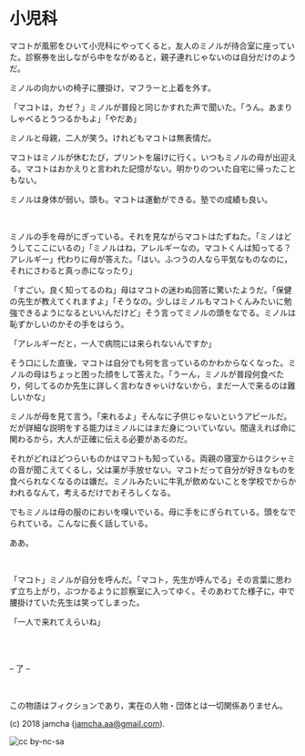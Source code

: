 

# 小児科

マコトが風邪をひいて小児科にやってくると，友人のミノルが待合室に座っていた。診察券を出しながら中をながめると，親子連れじゃないのは自分だけのようだ。  

ミノルの向かいの椅子に腰掛け，マフラーと上着を外す。  

「マコトは，カゼ？」ミノルが普段と同じかすれた声で聞いた。「うん。あまりしゃべるとうつるかもよ」「やだあ」  

ミノルと母親，二人が笑う。けれどもマコトは無表情だ。  

マコトはミノルが休むたび，プリントを届けに行く。いつもミノルの母が出迎える。マコトはおかえりと言われた記憶がない。明かりのついた自宅に帰ったこともない。  

ミノルは身体が弱い。頭も。マコトは運動ができる。塾での成績も良い。  

<br>  

ミノルの手を母がにぎっている。それを見ながらマコトはたずねた。「ミノはどうしてここにいるの」「ミノルはね，アレルギーなの。マコトくんは知ってる？アレルギー」代わりに母が答えた。「はい。ふつうの人なら平気なものなのに，それにさわると真っ赤になったり」  

「すごい。良く知ってるのね」母はマコトの迷わぬ回答に驚いたようだ。「保健の先生が教えてくれますよ」「そうなの。少しはミノルもマコトくんみたいに勉強できるようになるといいんだけど」そう言ってミノルの頭をなでる。ミノルは恥ずかしいのかその手をはらう。  

「アレルギーだと，一人で病院には来られないんですか」  

そう口にした直後，マコトは自分でも何を言っているのかわからなくなった。ミノルの母はちょっと困った顔をして答えた。「うーん，ミノルが普段何食べたり，何してるのか先生に詳しく言わなきゃいけないから，まだ一人で来るのは難しいかな」  

ミノルが母を見て言う。「来れるよ」そんなに子供じゃないというアピールだ。だが詳細な説明をする能力はミノルにはまだ身についていない。間違えれば命に関わるから，大人が正確に伝える必要があるのだ。  

それがどれほどつらいものかはマコトも知っている。両親の寝室からはクシャミの音が聞こえてくるし，父は薬が手放せない。マコトだって自分が好きなものを食べられなくなるのは嫌だ。ミノルみたいに牛乳が飲めないことを学校でからかわれるなんて，考えるだけでおそろしくなる。  

でもミノルは母の服のにおいを嗅いでいる。母に手をにぎられている。頭をなでられている。こんなに長く話している。  

ああ。  

<br>  

「マコト」ミノルが自分を呼んだ。「マコト，先生が呼んでる」その言葉に思わず立ち上がり，ぶつかるように診察室に入ってゆく。そのあわてた様子に，中で腰掛けていた先生は笑ってしまった。  

「一人で来れてえらいね」  

<br>  
<br>  

&#x2013; 了 &#x2013;  

<br>  

この物語はフィクションであり，実在の人物・団体とは一切関係ありません。  

(c) 2018 jamcha (jamcha.aa@gmail.com).  

![cc by-nc-sa](https://i.creativecommons.org/l/by-nc-sa/4.0/88x31.png)  

